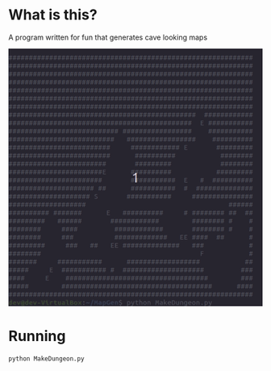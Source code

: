 # What is this?
A program written for fun that generates cave looking maps

![Demo](dungeon_demo.gif)


# Running
```bash
python MakeDungeon.py
```
